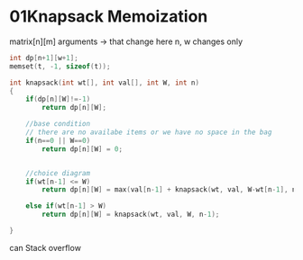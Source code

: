 # 01Knapsack Memoization

matrix[n][m]
arguments -> that change
here n, w changes only

```cpp
int dp[n+1][w+1];
memset(t, -1, sizeof(t));

int knapsack(int wt[], int val[], int W, int n)
{
    if(dp[n][W]!=-1)
        return dp[n][W];

    //base condition
    // there are no availabe items or we have no space in the bag
    if(n==0 || W==0)
        return dp[n][W] = 0;


    //choice diagram
    if(wt[n-1] <= W)
        return dp[n][W] = max(val[n-1] + knapsack(wt, val, W-wt[n-1], n-1), knapsack(wt, val, W, n-1));

    else if(wt[n-1] > W)
        return dp[n][W] = knapsack(wt, val, W, n-1);

}
```

can Stack overflow

